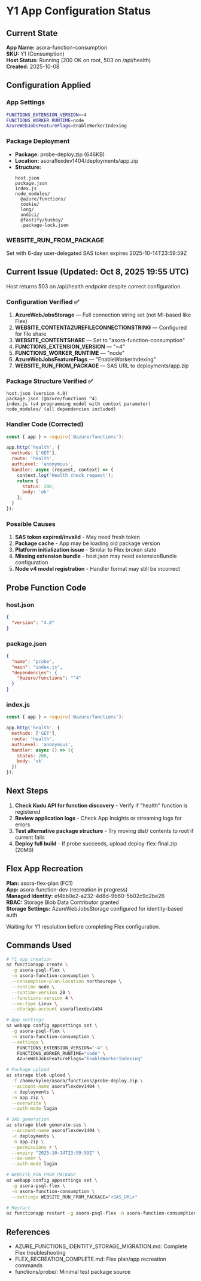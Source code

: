 # Y1 App Configuration Status

## Current State

**App Name:** asora-function-consumption  
**SKU:** Y1 (Consumption)  
**Host Status:** Running (200 OK on root, 503 on /api/health)  
**Created:** 2025-10-08

## Configuration Applied

### App Settings
```bash
FUNCTIONS_EXTENSION_VERSION=~4
FUNCTIONS_WORKER_RUNTIME=node
AzureWebJobsFeatureFlags=EnableWorkerIndexing
```

### Package Deployment
- **Package:** probe-deploy.zip (646KB)
- **Location:** asoraflexdev1404/deployments/app.zip
- **Structure:**
  ```
  host.json
  package.json
  index.js
  node_modules/
    @azure/functions/
    cookie/
    long/
    undici/
    @fastify/busboy/
    .package-lock.json
  ```

### WEBSITE_RUN_FROM_PACKAGE
Set with 6-day user-delegated SAS token expires 2025-10-14T23:59:59Z

## Current Issue (Updated: Oct 8, 2025 19:55 UTC)

Host returns 503 on /api/health endpoint despite correct configuration.

### Configuration Verified ✅
1. **AzureWebJobsStorage** — Full connection string set (not MI-based like Flex)
2. **WEBSITE_CONTENTAZUREFILECONNECTIONSTRING** — Configured for file share
3. **WEBSITE_CONTENTSHARE** — Set to "asora-function-consumption"
4. **FUNCTIONS_EXTENSION_VERSION** — "~4"
5. **FUNCTIONS_WORKER_RUNTIME** — "node"
6. **AzureWebJobsFeatureFlags** — "EnableWorkerIndexing"
7. **WEBSITE_RUN_FROM_PACKAGE** — SAS URL to deployments/app.zip

### Package Structure Verified ✅
```
host.json (version 4.0)
package.json (@azure/functions ^4)
index.js (v4 programming model with context parameter)
node_modules/ (all dependencies included)
```

### Handler Code (Corrected)
```javascript
const { app } = require('@azure/functions');

app.http('health', {
  methods: ['GET'],
  route: 'health',
  authLevel: 'anonymous',
  handler: async (request, context) => {
    context.log('Health check request');
    return {
      status: 200,
      body: 'ok'
    };
  }
});
```

### Possible Causes
1. **SAS token expired/invalid** - May need fresh token  
2. **Package cache** - App may be loading old package version  
3. **Platform initialization issue** - Similar to Flex broken state  
4. **Missing extension bundle** - host.json may need extensionBundle configuration  
5. **Node v4 model registration** - Handler format may still be incorrect

## Probe Function Code

### host.json
```json
{
  "version": "4.0"
}
```

### package.json
```json
{
  "name": "probe",
  "main": "index.js",
  "dependencies": {
    "@azure/functions": "^4"
  }
}
```

### index.js
```javascript
const { app } = require('@azure/functions');

app.http('health', {
  methods: ['GET'],
  route: 'health',
  authLevel: 'anonymous',
  handler: async () => ({
    status: 200,
    body: 'ok'
  })
});
```

## Next Steps

1. **Check Kudu API for function discovery** - Verify if "health" function is registered
2. **Review application logs** - Check App Insights or streaming logs for errors
3. **Test alternative package structure** - Try moving dist/ contents to root if current fails
4. **Deploy full build** - If probe succeeds, upload deploy-flex-final.zip (20MB)

## Flex App Recreation

**Plan:** asora-flex-plan (FC1)  
**App:** asora-function-dev (recreation in progress)  
**Managed Identity:** ef4bb0e2-a232-4d8d-9b60-5b02c9c2be26  
**RBAC:** Storage Blob Data Contributor granted  
**Storage Settings:** AzureWebJobsStorage configured for identity-based auth

Waiting for Y1 resolution before completing Flex configuration.

## Commands Used

```bash
# Y1 app creation
az functionapp create \
  -g asora-psql-flex \
  -n asora-function-consumption \
  --consumption-plan-location northeurope \
  --runtime node \
  --runtime-version 20 \
  --functions-version 4 \
  --os-type Linux \
  --storage-account asoraflexdev1404

# App settings
az webapp config appsettings set \
  -g asora-psql-flex \
  -n asora-function-consumption \
  --settings \
    FUNCTIONS_EXTENSION_VERSION="~4" \
    FUNCTIONS_WORKER_RUNTIME="node" \
    AzureWebJobsFeatureFlags="EnableWorkerIndexing"

# Package upload
az storage blob upload \
  -f /home/kylee/asora/functions/probe-deploy.zip \
  --account-name asoraflexdev1404 \
  -c deployments \
  -n app.zip \
  --overwrite \
  --auth-mode login

# SAS generation
az storage blob generate-sas \
  --account-name asoraflexdev1404 \
  -c deployments \
  -n app.zip \
  --permissions r \
  --expiry "2025-10-14T23:59:59Z" \
  --as-user \
  --auth-mode login

# WEBSITE_RUN_FROM_PACKAGE
az webapp config appsettings set \
  -g asora-psql-flex \
  -n asora-function-consumption \
  --settings WEBSITE_RUN_FROM_PACKAGE="<SAS_URL>"

# Restart
az functionapp restart -g asora-psql-flex -n asora-function-consumption
```

## References

- AZURE_FUNCTIONS_IDENTITY_STORAGE_MIGRATION.md: Complete Flex troubleshooting
- FLEX_RECREATION_COMPLETE.md: Flex plan/app recreation commands
- functions/probe/: Minimal test package source
